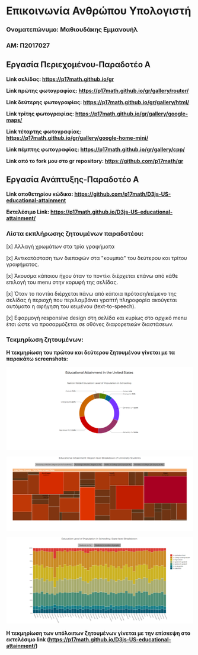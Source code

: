 # Επικοινωνία Ανθρώπου Υπολογιστή

### Ονοματεπώνυμο: Μαθιουδάκης Εμμανουήλ

### ΑΜ: Π2017027

## Εργασία Περιεχομένου-Παραδοτέο Α

**Link σελίδας: https://p17math.github.io/gr**

**Link πρώτης φωτογραφίας: https://p17math.github.io/gr/gallery/router/**

**Link δεύτερης φωτογραφίας: https://p17math.github.io/gr/gallery/html/**

**Link τρίτης φωτογραφίας: https://p17math.github.io/gr/gallery/google-maps/**

**Link τέταρτης φωτογραφίας: https://p17math.github.io/gr/gallery/google-home-mini/**

**Link πέμπτης φωτογραφίας: https://p17math.github.io/gr/gallery/cpp/**

**Link από το fork μου στο gr repository: https://github.com/p17math/gr**



## Εργασία Ανάπτυξης-Παραδοτέο Α

**Link αποθετηρίου κώδικα: https://github.com/p17math/D3js-US-educational-attainment**

**Εκτελέσιμο Link: https://p17math.github.io/D3js-US-educational-attainment/**

### Λίστα εκπλήρωσης ζητουμένων παραδοτέου:

[x] Αλλαγή χρωμάτων στα τρία γραφήματα

[x] Αντικατάσταση των διεπαφών στα "κουμπιά" του δεύτερου και τρίτου γραφήματος.

[x] Άκουσμα κάποιου ήχου όταν το ποντίκι διέρχεται επάνω από κάθε επιλογή του menu στην κορυφή της σελίδας.

[x] Όταν το ποντίκι διέρχεται πάνω από κάποια πρόταση/κείμενο της σελίδας ή περιοχή που περιλαμβάνει γραπτή πληροφορία ακούγεται αυτόματα η αφήγηση του κειμένου (text-to-speech).

[x] Εφαρμογή responsive design στη σελίδα και κυρίως στο αρχικό menu έτσι ώστε να προσαρμόζεται σε οθόνες διαφορετικών διαστάσεων.

### Τεκμηρίωση ζητουμένων:

**Η τεκμηρίωση του πρώτου και δεύτερου ζητουμένου γίνεται με τα παρακάτω screenshots:**

![](Screenshot_1.png)	

![](Screenshot_2.png)	

![](Screenshot_3.png)	

**Η τεκμηρίωση των υπόλοιπων ζητουμένων γίνεται με την επίσκεψη στο εκτελέσιμο link (https://p17math.github.io/D3js-US-educational-attainment/)**
